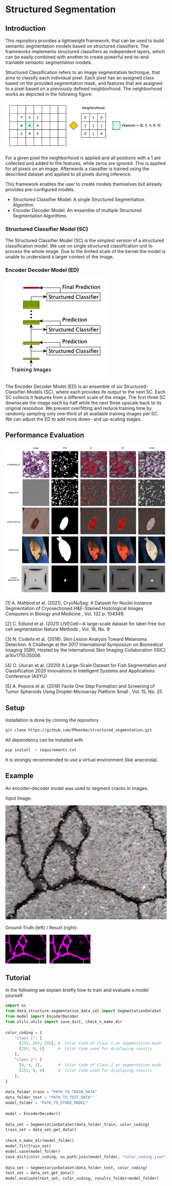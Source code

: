 # Structured Segmentation
## Introduction

This repository provides a lightweight framework, 
that can be used to build semantic segmentation models based on structured classifiers.
The frameworks implements structured classifiers as independent layers, which can be easily combined with another to 
create powerful end-to-end trainable semantic segmentation models.

Structured Classification refers to an image segmentation technique, that aims to classify each individual pixel.
Each pixel has an assigned class based on the provided segmentation mask, and features that are assigned to a pixel
based on a previously defined neighborhood. The neighborhood works as depicted in the following figure:

![Structured Classification](examples/kernel.png)

For a given pixel the neighborhood is applied and all positions with a 1 are collected and added to the features,
while zeros are ignored. This is applied for all pixels on an image. Afterwards a classifier is trained using the 
described dataset and applied to all pixels during inference.

This framework enables the user to create models themselves but already provides pre-configured models.
- Structured Classifier Model: A single Structured Segmentation Algorithm.
- Encoder Decoder Model: An ensemble of multiple Structured Segmentation Algorithms


### Structured Classifier Model (SC)
The Structured Classifier Model (SC) is the simplest version of a structured classification model. We use on single
structured classification unit to process the whole image. Due to the limited scale of the kernel the model is unable
to understand a larger context of the image.


### Encoder Decoder Model (ED)
![The Decoder Encoder Model](examples/structured_classifier.png)

The Encoder Decoder Model (ED) is an ensemble of six Structured-Classifier-Models (SC), where each provides its output 
to the next SC. Each SC collects it features from a different scale of the image. The first three SC downscale
the image each by half while the next three upscale back to its original resolution. We prevent overfitting 
and reduce training time by randomly sampling only one-third of all available training images per SC.
We can adjust the ED to add more down- and up-scaling stages.


## Performance Evaluation
![Visual Comparison of the Model Performance](examples/bmt_viz.png)

<a id="1">[1]</a> 
A. Mahbod et al. (2021). 
CryoNuSeg: A Dataset for Nuclei Instance Segmentation of Cryosectioned H&E-Stained Histological Images
Computers in Biology and Medicine , Vol. 132 p. 104349.

<a id="1">[2]</a>
C. Edlund et al. (2021)
LIVECell—A large-scale dataset for label-free live cell segmentation
Nature Methods , Vol. 18, No. 9

<a id="1">[3]</a> 
N. Codella et al. (2018). 
Skin Lesion Analysis Toward Melanoma Detection: A Challenge at the 2017 International Symposium on Biomedical Imaging (ISBI), Hosted by the International Skin Imaging Collaboration (ISIC)
arXiv1710.05006.

<a id="1">[4]</a> 
O. Ulucan et al. (2020)
A Large-Scale Dataset for Fish Segmentation and Classification
2020 Innovations in Intelligent Systems and Applications Conference (ASYU)

<a id="1">[5]</a>
A. Popova et al. (2019)
Facile One Step Formation and Screening of Tumor Spheroids Using Droplet-Microarray Platform 
Small , Vol. 15, No. 25

## Setup
Installation is done by cloning the repository
```bash
git clone https://github.com/FMuenke/structured_segmentation.git
```
All dependency can be installed with
````bash
pip install -r requirements.txt
````
It is strongly recommended to use a virtual environment (like anaconda).

## Example

An encoder-decoder model was used to segment cracks in images.

Input Image:

![Input Image of the EncoderDecoder Model](examples/example_0_image.jpg)

Ground-Truth (left) / Result (right):

![](examples/example_0_result.png)

## Tutorial
In the following we explain briefly how to train and evaluate a model yourself.
````python
import os
from data_structure.segmentation_data_set import SegmentationDataSet
from model import EncoderDecoder
from utils.utils import save_dict, check_n_make_dir

color_coding = {
    "class_1": [
      [255, 255, 255], #  Color Code of Class 1 on segmentation mask
      [255, 0, 0]      #  Color Code used for displaying results
    ],
    "class_2": [
      [4, 4, 4],       #  Color Code of Class 2 on segmentation mask
      [255, 0, 0]      #  Color Code used for displaying results
    ],
}

data_folder_train = "PATH_TO_TRAIN_DATA"
data_folder_test = "PATH_TO_TEST_DATA"
model_folder = "PATH_TO_STORE_MODEL"

model = EncoderDecoder()

data_set = SegmentationDataSet(data_folder_train, color_coding)
train_set = data_set.get_data()

check_n_make_dir(model_folder)
model.fit(train_set)
model.save(model_folder)
save_dict(color_coding, os.path.join(model_folder, "color_coding.json"))

data_set = SegmentationDataSet(data_folder_test, color_coding)
test_set = data_set.get_data()
model.evaluate(test_set, color_coding, results_folder=model_folder)

````
